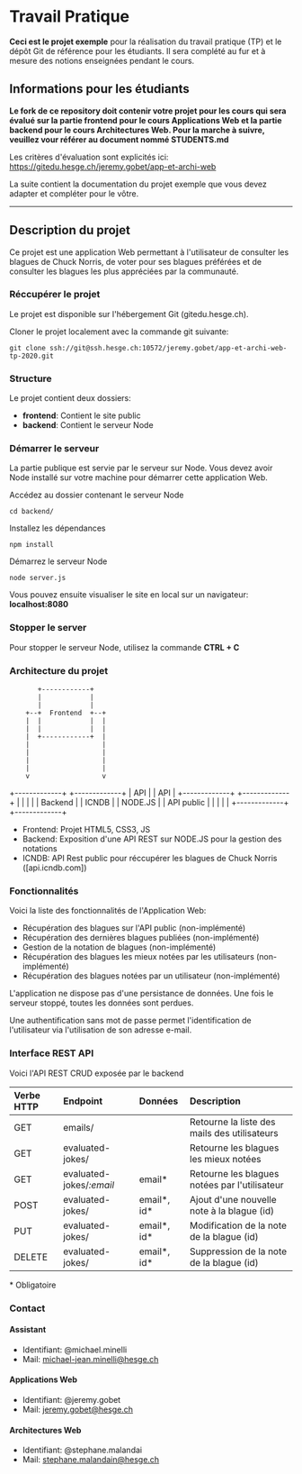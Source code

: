 # Travail Pratique

**Ceci est le projet exemple** pour la réalisation du travail pratique (TP) et le dépôt Git de référence pour les étudiants. Il sera complété au fur et à mesure des notions enseignées pendant le cours.

## Informations pour les étudiants

**Le fork de ce repository doit contenir votre projet pour les cours qui sera évalué sur la partie frontend pour le cours Applications Web et la partie backend pour le cours Architectures Web. Pour la marche à suivre, veuillez vour référer au document nommé STUDENTS.md**

Les critères d'évaluation sont explicités ici: https://gitedu.hesge.ch/jeremy.gobet/app-et-archi-web

La suite contient la documentation du projet exemple que vous devez adapter et compléter pour le vôtre.

---

## Description du projet

Ce projet est une application Web permettant à l'utilisateur de consulter les blagues de Chuck Norris, de voter pour ses blagues préférées et de consulter les blagues les plus appréciées par la communauté.

### Réccupérer le projet

Le projet est disponible sur l'hébergement Git (gitedu.hesge.ch).

Cloner le projet localement avec la commande git suivante:

`git clone ssh://git@ssh.hesge.ch:10572/jeremy.gobet/app-et-archi-web-tp-2020.git`

### Structure

Le projet contient deux dossiers:

- **frontend**: Contient le site public
- **backend**: Contient le serveur Node

### Démarrer le serveur

La partie publique est servie par le serveur sur Node. Vous devez avoir Node installé sur votre machine pour démarrer cette application Web.

Accédez au dossier contenant le serveur Node

`cd backend/`

Installez les dépendances

`npm install`

Démarrez le serveur Node

`node server.js`

Vous pouvez ensuite visualiser le site en local sur un navigateur: **localhost:8080**

### Stopper le server

Pour stopper le serveur Node, utilisez la commande **CTRL + C**

### Architecture du projet

           +------------+
           |            |
           |            |
        +--+  Frontend  +--+
        |  |            |  |
        |  |            |  |
        |  +------------+  |
        |                  |
        |                  |
        |                  |
        |                  |
        v                  v
 +-------------+    +-------------+
 |     API     |    |     API     |
 +-------------+    +-------------+
 |             |    |             |
 |   Backend   |    |    ICNDB    |
 |   NODE.JS   |    |  API public |
 |             |    |             |
 +-------------+    +-------------+

- Frontend: Projet HTML5, CSS3, JS
- Backend: Exposition d'une API REST sur NODE.JS pour la gestion des notations
- ICNDB: API Rest public pour réccupérer les blagues de Chuck Norris ([api.icndb.com])

### Fonctionnalités

Voici la liste des fonctionnalités de l'Application Web:

- Récupération des blagues sur l'API public (non-implémenté)
- Récupération des dernières blagues publiées (non-implémenté)
- Gestion de la notation de blagues (non-implémenté)
- Récupération des blagues les mieux notées par les utilisateurs (non-implémenté)
- Récupération des blagues notées par un utilisateur (non-implémenté)

L'application ne dispose pas d'une persistance de données. Une fois le serveur stoppé, toutes les données sont perdues.

Une authentification sans mot de passe permet l'identification de l'utilisateur via l'utilisation de son adresse e-mail.

### Interface REST API

Voici l'API REST CRUD exposée par le backend

| Verbe HTTP | Endpoint                 | Données     | Description |
|:-----------|:-------------------------|:------------|:------------|
| GET        | emails/                  |             | Retourne la liste des mails des utilisateurs |
| GET        | evaluated-jokes/         |             | Retourne les blagues les mieux notées |
| GET        | evaluated-jokes/*:email* | email*      | Retourne les blagues notées par l'utilisateur |
| POST       | evaluated-jokes/         | email*, id* | Ajout d'une nouvelle note à la blague (id) |
| PUT        | evaluated-jokes/         | email*, id* | Modification de la note de la blague (id) |
| DELETE     | evaluated-jokes/         | email*, id* | Suppression de la note de la blague (id) |

\* Obligatoire

### Contact

#### Assistant

- Identifiant: @michael.minelli
- Mail: michael-jean.minelli@hesge.ch

#### Applications Web

- Identifiant: @jeremy.gobet
- Mail: jeremy.gobet@hesge.ch

#### Architectures Web

- Identifiant: @stephane.malandai
- Mail: stephane.malandain@hesge.ch

